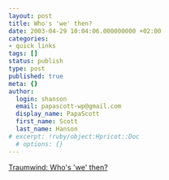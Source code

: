 ```yaml
---
layout: post
title: Who's 'we' then?
date: 2003-04-29 10:04:06.000000000 +02:00
categories:
- quick links
tags: []
status: publish
type: post
published: true
meta: {}
author:
  login: shanson
  email: papascott-wp@gmail.com
  display_name: PapaScott
  first_name: Scott
  last_name: Hanson
# excerpt: !ruby/object:Hpricot::Doc
  # options: {}
---
```

<p><a title="'talking about the war' from 10th April 2003" href="http://traumwind.de/blog/?detail=2003-04-10_19-22">Traumwind: Who's 'we' then?</a></p>
